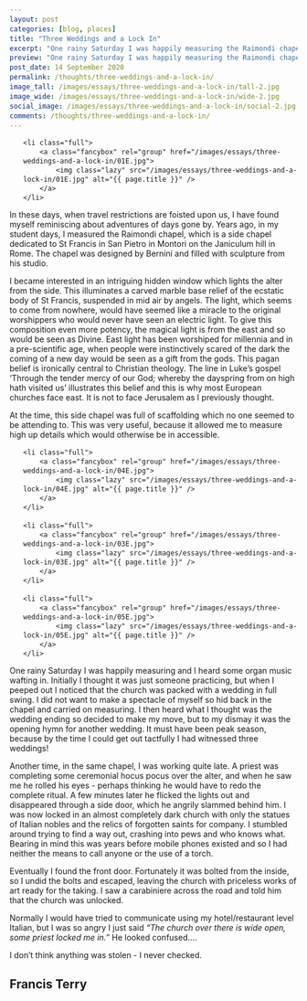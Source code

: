```yaml
---
layout: post
categories: [blog, places]
title: "Three Weddings and a Lock In"
excerpt: "One rainy Saturday I was happily measuring the Raimondi chapel and I heard some organ music wafting in, initially I thought it was just someone practicing, but when I peeped out I noticed that the church was full with a wedding going on!"
preview: "One rainy Saturday I was happily measuring the Raimondi chapel and I heard some organ music wafting in, initially I thought it was just someone practicing, but when I peeped out I noticed that the church was full with a wedding going on!"
post_date: 14 September 2020
permalink: /thoughts/three-weddings-and-a-lock-in/
image_tall: /images/essays/three-weddings-and-a-lock-in/tall-2.jpg
image_wide: /images/essays/three-weddings-and-a-lock-in/wide-2.jpg
social_image: /images/essays/three-weddings-and-a-lock-in/social-2.jpg
comments: /thoughts/three-weddings-and-a-lock-in/
---
```


<!--<ul class="list">

	<li class="half">
		<a class="fancybox" rel="group" href="/images/essays/three-weddings-and-a-lock-in/01a.jpg">
			<img class="lazy" src="/images/essays/three-weddings-and-a-lock-in/thumbs/01a.jpg" alt="{{ page.title }}" />
		</a>
	</li>

	<li class="half">
		<a class="fancybox" rel="group" href="/images/essays/three-weddings-and-a-lock-in/02.jpg">
			<img class="lazy" src="/images/essays/three-weddings-and-a-lock-in/thumbs/02.jpg" alt="{{ page.title }}" />
		</a>
	</li>

</ul>-->

<ul class="list">

	<li class="full">
		<a class="fancybox" rel="group" href="/images/essays/three-weddings-and-a-lock-in/01E.jpg">
			<img class="lazy" src="/images/essays/three-weddings-and-a-lock-in/01E.jpg" alt="{{ page.title }}" />
		</a>
	</li>

</ul>

In these days, when travel restrictions are foisted upon us, I have found myself reminiscing about adventures of days gone by.  Years ago, in my student days, I measured the Raimondi chapel, which is a side chapel dedicated to St Francis in San Pietro in Montori on the Janiculum hill in Rome. The chapel was designed by Bernini and filled with sculpture from his studio.

I became interested in an intriguing hidden window which lights the alter from the side. This illuminates a carved marble base relief of the ecstatic body of St Francis, suspended in mid air by angels. The light, which seems to come from nowhere, would have seemed like a miracle to the original worshippers who would never have seen an electric light. To give this composition even more potency, the magical light is from the east and so would be seen as Divine. East light has been worshiped for millennia and in a pre-scientific age, when people were instinctively scared of the dark the coming of a new day would be seen as a gift from the gods. This pagan belief is ironically central to Christian theology. The line in Luke’s gospel ‘Through the tender mercy of our God; whereby the dayspring from on high hath visited us’ illustrates this belief and this is why most European churches face east. It is not to face Jerusalem as I previously thought.

At the time, this side chapel was full of scaffolding which no one seemed to be attending to. This was very useful, because it allowed me to measure high up details which would otherwise be in accessible. 

<ul class="list">

	<li class="full">
		<a class="fancybox" rel="group" href="/images/essays/three-weddings-and-a-lock-in/04E.jpg">
			<img class="lazy" src="/images/essays/three-weddings-and-a-lock-in/04E.jpg" alt="{{ page.title }}" />
		</a>
	</li>

	<li class="full">
		<a class="fancybox" rel="group" href="/images/essays/three-weddings-and-a-lock-in/03E.jpg">
			<img class="lazy" src="/images/essays/three-weddings-and-a-lock-in/03E.jpg" alt="{{ page.title }}" />
		</a>
	</li>

	<li class="full">
		<a class="fancybox" rel="group" href="/images/essays/three-weddings-and-a-lock-in/05E.jpg">
			<img class="lazy" src="/images/essays/three-weddings-and-a-lock-in/05E.jpg" alt="{{ page.title }}" />
		</a>
	</li>

</ul>

One rainy Saturday I was happily measuring and I heard some organ music wafting in. Initially I thought it was just someone practicing, but when I peeped out I noticed that the church was packed with a wedding in full swing. I did not want to make a spectacle of myself so hid back in the chapel and carried on measuring. I then heard what I thought was the wedding ending so decided to make my move, but to my dismay it was the opening hymn for another wedding. It must have been peak season, because by the time I could get out tactfully I had witnessed three weddings! 

<!--<ul class="list">
	<li class="full">
		<a class="fancybox" rel="group" href="/images/essays/three-weddings-and-a-lock-in/06.jpg">
			<img src="/images/essays/three-weddings-and-a-lock-in/social.jpg" alt="{{ page.title }}" />
		</a>
	</li>
</ul>-->

Another time, in the same chapel, I was working quite late. A priest was completing some ceremonial hocus pocus over the alter, and when he saw me he rolled his eyes - perhaps thinking he would have to redo the complete ritual. A few minutes later he flicked the lights out and disappeared through a side door, which he angrily slammed behind him. I was now locked in an almost completely dark church with only the statues of Italian nobles and the relics of forgotten saints for company. I stumbled around trying to find a way out, crashing into pews and who knows what. Bearing in mind this was years before mobile phones existed and so I had neither the means to call anyone or the use of a torch.
 
Eventually I found the front door.  Fortunately it was bolted from the inside, so I undid the bolts and escaped, leaving the church with priceless works of art ready for the taking. I saw a carabiniere across the road and told him that the church was unlocked.

Normally I would have tried to communicate using my hotel/restaurant level Italian, but I was so angry I just said *“The church over there is wide open, some priest locked me in.”* He looked confused….

I don’t think anything was stolen - I never checked. 

## Francis Terry<br/><br/>